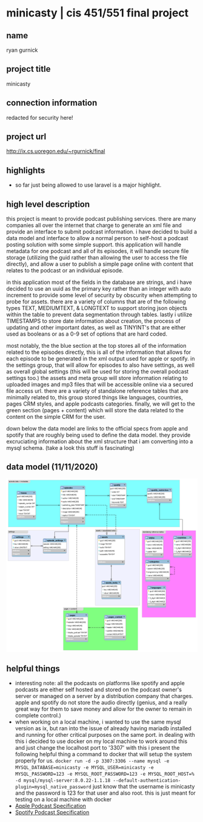 # minicasty | cis 451/551 final project

## name

ryan gurnick

## project title

minicasty

## connection information

redacted for security here!

## project url

http://ix.cs.uoregon.edu/~rgurnick/final

## highlights
* so far just being allowed to use laravel is a major highlight.

## high level description
this project is meant to provide podcast publishing services. there are many companies all over the internet that charge to generate an xml file and provide an interface to submit podcast information. i have decided to build a data model and interface to allow a normal person to self-host a podcast posting solution with some simple support. this application will handle metadata for one podcast and all of its episodes, it will handle secure file storage (utilizing the guid rather than allowing the user to access the file directly), and allow a user to publish a simple page online with content that relates to the podcast or an individual episode. 

in this application most of the fields in the database are strings, and i have decided to use an uuid as the primary key rather than an integer with auto increment to provide some level of security by obscurity when attempting to probe for assets. there are a variety of columns that are of the following types TEXT, MEDIUMTEXT, & LONGTEXT to support storing json objects within the table to prevent data segmentation through tables. lastly i utilize TIMESTAMPS to store date information about creation, the process of updating and other important dates, as well as TINYINT's that are either used as booleans or as a 0-9 set of options that are hard coded.  

most notably, the the blue section at the top stores all of the information related to the episodes directly, this is all of the information that allows for each episode to be generated in the xml output used for apple or spotify. in the settings group, that will allow for episodes to also have settings, as well as overall global settings (this will be used for storing the overall podcast settings too.) the assets and meta group will store information relating to uploaded images and mp3 files that will be accessible online via a secured file access url. there are a variety of standalone reference tables that are minimally related to, this group stored things like languages, countries, pages CRM styles, and apple podcasts categories. finally, we will get to the green section (pages + content) which will store the data related to the content on the simple CRM for the user. 

down below the data model are links to the official specs from apple and spotify that are roughly being used to define the data model. they provide excruciating information about the xml structure that i am converting into a mysql schema. (take a look this stuff is fascinating)

## data model (11/11/2020) 
![Model](model.png)

## helpful things
* interesting note: all the podcasts on platforms like spotify and apple podcasts are either self hosted and stored on the podcast owner's server or managed on a server by a distribution company that charges. apple and spotify do not store the audio directly (genius, and a really great way for them to save money and allow for the owner to remain in complete control.)
* when working on a local machine, i wanted to use the same mysql version as ix, but ran into the issue of already having mariadb installed and running for other critical purposes on the same port. in dealing with this i decided to use docker on my local machine to work around this and just change the localhost port to '3307' with this i present the following helpful thing a command to docker that will setup the system properly for us. ```docker run -d -p 3307:3306 --name mysql -e MYSQL_DATABASE=minicasty -e MYSQL_USER=minicasty -e MYSQL_PASSWORD=123 -e MYSQL_ROOT_PASSWORD=123 -e MYSQL_ROOT_HOST=% -d mysql/mysql-server:8.0.22-1.1.18 --default-authentication-plugin=mysql_native_password``` just know that the username is minicasty and the password is 123 for that user and also root. this is just meant for testing on a local machine with docker
* [Apple Podcast Specification](https://help.apple.com/itc/podcasts_connect/#/itcb54353390)
* [Spotify Podcast Specification](https://podcasters.spotify.com/terms/Spotify_Podcast_Delivery_Specification_v1.6.pdf)
